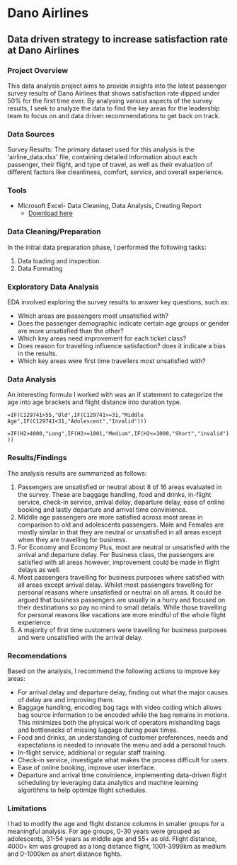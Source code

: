 # Dano Airlines

## Data driven strategy to increase satisfaction rate at Dano Airlines

### Project Overview

This data analysis project aims to provide insights into the latest passenger survey results of Dano Airlines that shows satisfaction rate dipped under 50% for the first time ever. By analysing various aspects of the survey results, I seek to analyze the data to find the key areas for the leadership team to focus on and data driven recommendations to get back on track.

### Data Sources

Survey Results: The primary dataset used for this analysis is the 'airline_data.xlsx' file, containing detailed information about each passenger, their flight, and type of travel, as well as their evaluation of different factors like cleanliness, comfort, service, and overall experience.

### Tools

- Microsoft Excel- Data Cleaning, Data Analysis, Creating Report
  - [Download here](https://microsoft.com)

### Data Cleaning/Preparation

In the initial data preparation phase, I performed the following tasks:

1. Data loading and inspection.
2. Data Formating

### Exploratory Data Analysis

EDA involved exploring the survey results to answer key questions, such as:

- Which areas are passengers most unsatisfied with?
- Does the passenger demographic indicate certain age groups or gender are more unsatisfied than the other?
- Which key areas need improvement for each ticket class?
- Does reason for travelling influence satisfaction? does it indicate a bias in the results.
- Which key areas were first time travellers most unsatisfied with?

### Data Analysis

An interesting formula I worked with was an if statement to categorize the age into age brackets and flight distance into duration type.

`=IF(C129741>55,"Old",IF(C129741>=31,"Middle Age",IF(C129741<31,"Adolescent","Invalid")))`

`=IF(H2>4000,"Long",IF(H2>=1001,"Medium",IF(H2<=1000,"Short","invalid")))`

### Results/Findings

The analysis results are summarized as follows:

1. Passengers are unsatisfied or neutral about 8 of 16 areas evaluated in the survey. These are baggage handling, food and drinks, in-flight service, check-in service, arrival delay, departure delay, ease of online booking and lastly departure and arrival time convinience.
2. Middle age passengers are more satisfied across most areas in comparison to old and adolescents passengers. Male and Females are mostly similar in that they are neutral or unsatisfied in all areas except when they are travelling for business.
3. For Economy and Economy Plus, most are neutral or unsatisfied with the arrival and departure delay. For Business class, the passengers are satisfied with all areas however, improvement could be made in flight delays as well.
4. Most passengers travelling for business purposes where satisfied with all areas except arrival delay. Whilst most passengers travelling for personal reasons where unsatisfied or neutral on all areas. It could be argued that business passengers are usually in a hurry and focused on their destinations so pay no mind to small details. While those travelling for personal reasons like vacations are more mindful of the whole flight experience.
5. A majority of first time customers were travelling for business purposes and were unsatisfied with the arrival delay.

### Recomendations

Based on the analysis, I recommend the following actions to improve key areas:

- For arrival delay and departure delay, finding out what the major causes of delay are and improving them.
- Baggage handling, encoding bag tags with video coding which allows bag source information to be encoded while the bag remains in motions. This minimizes both the physical work of operators mishandling bags and bottlenecks of missing luggage during peak times.
- Food and drinks, an understanding of customer preferences, needs and expectations is needed to innovate the menu and add a personal touch.
- In-flight service, additional or regular staff training.
- Check-in service, investigate what makes the process difficult for users.
- Ease of online booking, improve user interface.
- Departure and arrival time convinience, implementing data-driven flight scheduling by leveraging data analytics and machine learning algorithms to help optimize flight schedules.

### Limitations

I had to modify the age and flight distance columns in smaller groups for a meaningful analysis. For age groups, 0-30 years were grouped as adolescents, 31-54 years as middle age and 55+ as old. Flight distance, 4000+ km was grouped as a long distance flight, 1001-3999km as medium and 0-1000km as short distance fights.
